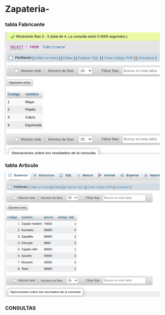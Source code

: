 # Zapateria-

### tabla Fabricante
![Tabla Cliente](/1.png "Tabla  Fabricante")

### tabla Articulo
![Tabla Cliente](/Captura%20desde%202023-10-17%2007-36-07.png "Tabla Articulo")



### CONSULTAS 
